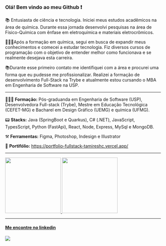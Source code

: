 ###  Olá! Bem vindo ao meu Github :heavy_exclamation_mark:


📚 Entusiasta de ciência e tecnologia. Iniciei meus estudos acadêmicos na área de química. Durante essa jornada desenvolvi pesquisas na área de Físico-Química com ênfase em eletroquímica e materiais eletrocrômicos.

👩🏻‍🎓Após a formação em química, segui em busca de expandir meus conhecimentos e comecei a estudar tecnologia. Fiz diversos cursos de programação com o objetivo de entender melhor como funcionava e se realmente desejava esta carreira.

📚Durante esse primeiro contato me identifiquei com a área e procurei uma forma que eu pudesse me profissionalizar. Realizei a formação de desenvolvimento Full-Stack na Trybe e atualmente estou cursando o MBA em Engenharia de Software na USP.

<hr>

👩🏻‍🎓 <b>Formação:</b>  Pós-graduanda em Engenharia de Software (USP), Desenvolvedora Full-stack (Trybe), Mestre em Educação Tecnológica (CEFET-MG) e Bacharel em Design Gráfico (UEMG) e química (UFMG).

📟 <b>Stacks:</b> Java (SpringBoot e Quarkus), C# (.NET), JavaScript, TypesScript, Python (FastApi), React, Node, Express, MySql e MongoDB.

⚒️ <b>Ferramentas:</b> Figma, Photoshop, Indesign e Illustrator

:floppy_disk: <b>Portifólio:</b> https://portfolio-fullstack-tamireshc.vercel.app/

<hr>

<div>
<a href="https://github.com/tamireshc">
<img loading="lazy" height="180em" src="https://github-readme-stats.vercel.app/api/top-langs/?username=tamireshc&hide=cython,XSTL&layout=compact&hide_progress=true&langs_count=7&theme=transparent"/>
<img loading="lazy" height="180em" src="https://github-readme-stats.vercel.app/api?username=tamireshc&show_icons=true&theme=transparent&include_all_commits=true&count_private=true"/>
</div>
 
<hr>

<h4 > Me encontre no linkedin</h4>
<div ><a href="https://www.linkedin.com/in/tamires-s" target="_blank"><img src="https://img.shields.io/badge/-LinkedIn-%230077B5?style=for-the-badge&logo=linkedin&logoColor=white" target="_blank" ></a>  </div>

<div>

</div>
